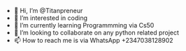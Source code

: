 - 👋 Hi, I’m @Titanpreneur
- 👀 I’m interested in coding 
- 🌱 I’m currently learning Programmming via Cs50
- 💞️ I’m looking to collaborate on any python related project 
- 📫 How to reach me is via WhatsApp +2347038128902

<!---
Titanpreneur/Titanpreneur is a ✨ special ✨ repository because its `README.md` (this file) appears on your GitHub profile.
You can click the Preview link to take a look at your changes.
--->
